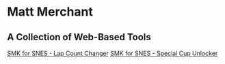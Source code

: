 # Matt Merchant

## A Collection of Web-Based Tools
[SMK for SNES - Lap Count Changer](smk_lap_count_changer.html)
[SMK for SNES - Special Cup Unlocker](smk_special_cup_unlocker.html)
